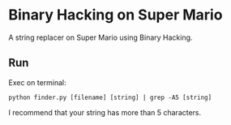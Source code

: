 # Binary Hacking on Super Mario

A string replacer on Super Mario using Binary Hacking.


## Run

Exec on terminal:

`python finder.py [filename] [string] | grep -A5 [string]`


I recommend that your string has more than 5 characters.

